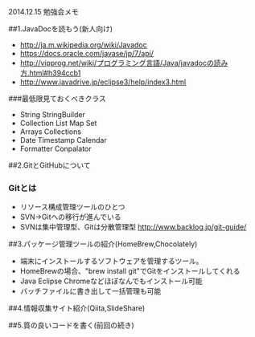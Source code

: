 2014.12.15 勉強会メモ

##1.JavaDocを読もう(新人向け)

+ http://ja.m.wikipedia.org/wiki/Javadoc
+ https://docs.oracle.com/javase/jp/7/api/
+ http://vipprog.net/wiki/プログラミング言語/Java/javadocの読み方.html#h394ccb1
+ http://www.javadrive.jp/eclipse3/help/index3.html

###最低限見ておくべきクラス
* String StringBuilder
* Collection List Map Set 
* Arrays Collections
* Date Timestamp Calendar
* Formatter Conpalator

##2.GitとGitHubについて
### Gitとは

* リソース構成管理ツールのひとつ
* SVN→Gitへの移行が進んでいる
* SVNは集中管理型、Gitは分散管理型
http://www.backlog.jp/git-guide/

##3.パッケージ管理ツールの紹介(HomeBrew,Chocolately)

- 端末にインストールするソフトウェアを管理するツール。
- HomeBrewの場合、"brew install git"でGitをインストールしてくれる
- Java Eclipse Chromeなどほぼなんでもインストール可能
- バッチファイルに書き出して一括管理も可能

##4.情報収集サイト紹介(Qiita,SlideShare)

##5.質の良いコードを書く(前回の続き)
